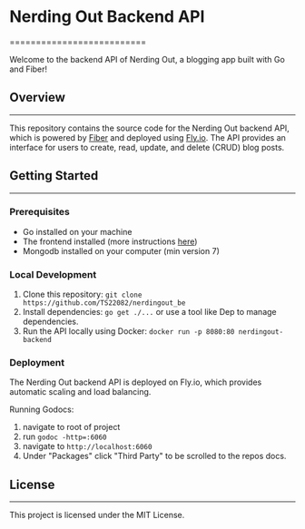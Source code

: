 # Nerding Out Backend API

==========================

Welcome to the backend API of Nerding Out, a blogging app built with Go and Fiber!

## Overview
----------

This repository contains the source code for the Nerding Out backend API, which is powered by [Fiber](https://github.com/gofiber/fiber) and deployed using [Fly.io](https://fly.io). The API provides an interface for users to create, read, update, and delete (CRUD) blog posts.

## Getting Started
-------------------

### Prerequisites

* Go installed on your machine
* The frontend installed (more instructions [here](https://github.com/TS22082/nerdingout_fe))
* Mongodb installed on your computer (min version 7)

### Local Development
1. Clone this repository: `git clone https://github.com/TS22082/nerdingout_be`
2. Install dependencies: `go get ./...` or use a tool like Dep to manage dependencies.
3. Run the API locally using Docker: `docker run -p 8080:80 nerdingout-backend`

### Deployment
The Nerding Out backend API is deployed on Fly.io, which provides automatic scaling and load balancing.

Running Godocs:
1. navigate to root of project
2. run `godoc -http=:6060`
3. navigate to `http://localhost:6060`
4. Under "Packages" click "Third Party" to be scrolled to the repos docs.


## License
---------

This project is licensed under the MIT License.
